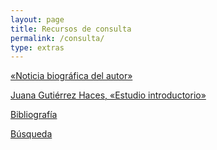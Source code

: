 ```yaml
---
layout: page
title: Recursos de consulta
permalink: /consulta/
type: extras
---
```


<a class="no-underline" href="{{ site.baseurl }}/noticia_biografica05.html">«Noticia biográfica del autor»</a>

 <a class="no-underline" href="{{ site.baseurl }}/JGHestudio09.html">Juana Gutiérrez Haces, «Estudio introductorio» </a>


  <a class="no-underline" href="{{ site.baseurl }}/03-biblio">Bibliografía</a>

  <a class="no-underline" href="{{ site.baseurl }}03-search">Búsqueda</a>

